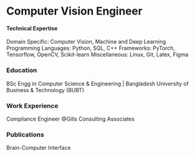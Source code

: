 # Computer Vision Engineer

#### Technical Expertise
Domain Specific: Computer Vision, Machine and Deep Learning
Programming Languages: Python, SQL, C++
Frameworks: PyTorch, Tensorflow, OpenCV, Scikit-learn
Miscellaneous: Linux, Git, Latex, Figma

### Education
BSc Engg in Computer Science & Engineering | Bangladesh University of Business & Technology (BUBT)

### Work Experience
Compliance Engineer @Gills Consulting Associates

### Publications
Brain-Computer Interface
